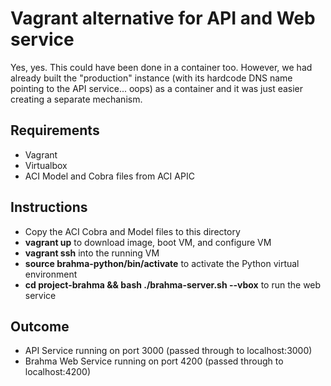 # Vagrant alternative for API and Web service

Yes, yes. This could have been done in a container too. However,
we had already built the "production" instance (with its hardcode
DNS name pointing to the API service... oops) as a container and
it was just easier creating a separate mechanism.

## Requirements

- Vagrant
- Virtualbox
- ACI Model and Cobra files from ACI APIC

## Instructions

- Copy the ACI Cobra and Model files to this directory
- **vagrant up** to download image, boot VM, and configure VM
- **vagrant ssh** into the running VM
- **source brahma-python/bin/activate** to activate the Python virtual environment
- **cd project-brahma && bash ./brahma-server.sh --vbox** to run the web service

## Outcome

- API Service running on port 3000 (passed through to localhost:3000)
- Brahma Web Service running on port 4200 (passed through to localhost:4200)
